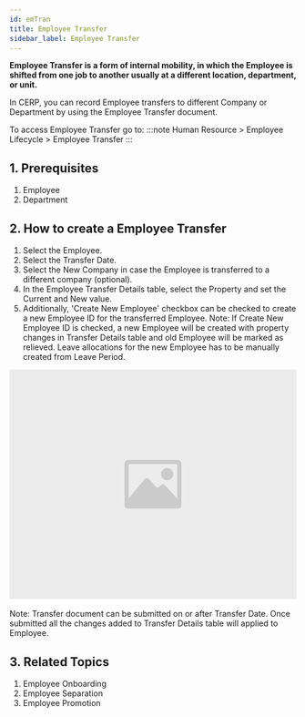 ```yaml
---
id: emTran
title: Employee Transfer
sidebar_label: Employee Transfer
---
```



**Employee Transfer is a form of internal mobility, in which the Employee is shifted from one job to another usually at a different location, department, or unit.**

In CERP, you can record Employee transfers to different Company or Department by using the Employee Transfer document.

To access Employee Transfer go to:
:::note
Human Resource > Employee Lifecycle > Employee Transfer
:::
## 1. Prerequisites 
1. Employee
1. Department
## 2. How to create a Employee Transfer 
1. Select the Employee.
1. Select the Transfer Date.
1. Select the New Company in case the Employee is transferred to a different company (optional).
1. In the Employee Transfer Details table, select the Property and set the Current and New value.
1. Additionally, 'Create New Employee' checkbox can be checked to create a new Employee ID for the transferred Employee.
Note: If Create New Employee ID is checked, a new Employee will be created with property changes in Transfer Details table and old Employee will be marked as relieved. Leave allocations for the new Employee has to be manually created from Leave Period.

![image](images/image.jpg)

Note: Transfer document can be submitted on or after Transfer Date. Once submitted all the changes added to Transfer Details table will applied to Employee.

## 3. Related Topics 
1. Employee Onboarding
1. Employee Separation
1. Employee Promotion
